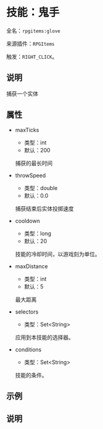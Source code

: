 # 技能：鬼手

<!-- 本文件是通过游戏内 `/rpgitem gen-wiki` 命令生成的。 -->
<!-- 请只在对应的 "beginCustomXXXX" 与 "endCustomXXXX" 间编辑。  -->
<!-- 如果您想修改技能或其属性的描述， -->
<!-- 请修改 "resources/lang/zh_CN.yml" 中对应的项。 -->

全名：`rpgitems:glove`

来源插件：`RPGItems`

触发：`RIGHT_CLICK`。

<!-- beginCustomHeader -->
<!-- endCustomHeader -->

## 说明

捕获一个实体
<!-- beginCustomDescription -->
<!-- endCustomDescription -->

## 属性

* maxTicks

  * 类型：int
  * 默认：200

  捕获的最长时间

* throwSpeed

  * 类型：double
  * 默认：0.0

  捕获结束后实体投掷速度

* cooldown

  * 类型：long
  * 默认：20

  技能的冷却时间，以游戏刻为单位。

* maxDistance

  * 类型：int
  * 默认：5

  最大距离

* selectors

  * 类型：Set&lt;String&gt;

  应用到本技能的选择器。

* conditions

  * 类型：Set&lt;String&gt;

  技能的条件。

<!-- beginCustomProperties -->
<!-- endCustomProperties -->

## 示例

<!-- beginCustomExample -->
<!-- endCustomExample -->

## 说明

<!-- beginCustomNote -->
<!-- endCustomNote -->